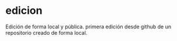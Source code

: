 # edicion
Edición de forma local y pública.
primera edición desde github de un repositorio creado de forma local.
